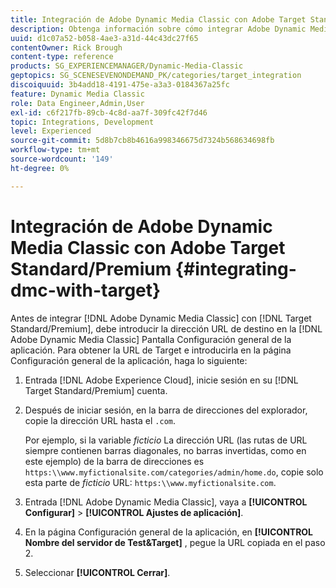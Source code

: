 ```yaml
---
title: Integración de Adobe Dynamic Media Classic con Adobe Target Standard/Premium
description: Obtenga información sobre cómo integrar Adobe Dynamic Media Classic con Adobe Target Standard/Premium.
uuid: d1c07a52-b058-4ae3-a31d-44c43dc27f65
contentOwner: Rick Brough
content-type: reference
products: SG_EXPERIENCEMANAGER/Dynamic-Media-Classic
geptopics: SG_SCENESEVENONDEMAND_PK/categories/target_integration
discoiquuid: 3b4add18-4191-475e-a3a3-0184367a25fc
feature: Dynamic Media Classic
role: Data Engineer,Admin,User
exl-id: c6f217fb-89cb-4c8d-aa7f-309fc42f7d46
topic: Integrations, Development
level: Experienced
source-git-commit: 5d8b7cb8b4616a998346675d7324b568634698fb
workflow-type: tm+mt
source-wordcount: '149'
ht-degree: 0%

---
```


# Integración de Adobe Dynamic Media Classic con Adobe Target Standard/Premium {#integrating-dmc-with-target}

Antes de integrar [!DNL Adobe Dynamic Media Classic] con [!DNL Target Standard/Premium], debe introducir la dirección URL de destino en la [!DNL Adobe Dynamic Media Classic] Pantalla Configuración general de la aplicación. Para obtener la URL de Target e introducirla en la página Configuración general de la aplicación, haga lo siguiente:

1. Entrada [!DNL Adobe Experience Cloud], inicie sesión en su [!DNL Target Standard/Premium] cuenta.
1. Después de iniciar sesión, en la barra de direcciones del explorador, copie la dirección URL hasta el `.com`.

   Por ejemplo, si la variable *ficticio* La dirección URL (las rutas de URL siempre contienen barras diagonales, no barras invertidas, como en este ejemplo) de la barra de direcciones es `https:\\www.myfictionalsite.com/categories/admin/home.do`, copie solo esta parte de *ficticio* URL: `https:\\www.myfictionalsite.com`.

1. Entrada [!DNL Adobe Dynamic Media Classic], vaya a **[!UICONTROL Configurar]** > **[!UICONTROL Ajustes de aplicación]**.
1. En la página Configuración general de la aplicación, en **[!UICONTROL Nombre del servidor de Test&amp;Target]** , pegue la URL copiada en el paso 2.
1. Seleccionar **[!UICONTROL Cerrar]**.
